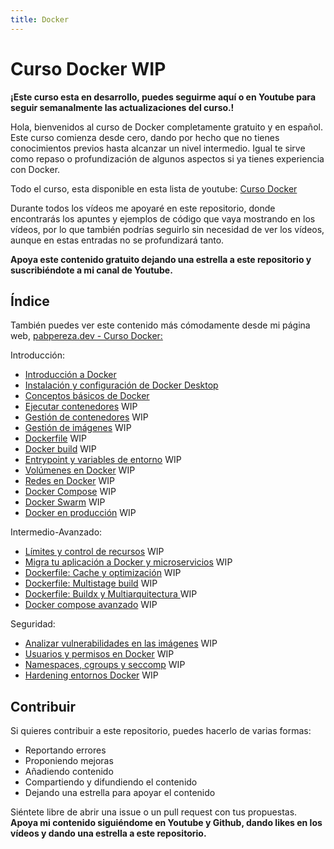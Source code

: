 ```yaml
---
title: Docker
---
```


# Curso Docker WIP

**¡Este curso esta en desarrollo, puedes seguirme aquí o en Youtube para seguir semanalmente las actualizaciones del curso.!**

Hola, bienvenidos al curso de Docker completamente gratuito y en español. Este curso comienza desde cero, dando por hecho que no tienes conocimientos previos hasta alcanzar un nivel intermedio. Igual te sirve como repaso o profundización de algunos aspectos si ya tienes experiencia con Docker.

Todo el curso, esta disponible en esta lista de youtube: [Curso Docker](https://www.youtube.com/playlist?list=PLQhxXeq1oc2n7YnjRhq7qVMzZWtDY7Zz0)

Durante todos los vídeos me apoyaré en este repositorio, donde encontrarás los apuntes y ejemplos de código que vaya mostrando en los vídeos, por lo que también podrías seguirlo sin necesidad de ver los vídeos, aunque en estas entradas no se profundizará tanto.

**Apoya este contenido gratuito dejando una estrella a este repositorio y suscribiéndote a mi canal de Youtube.**


## Índice
También puedes ver este contenido más cómodamente desde mi página web, [pabpereza.dev - Curso Docker:](https://pabpereza.dev/docs/cursos/)

Introducción:
* [Introducción a Docker](1.Introduccion.md)
* [Instalación y configuración de Docker Desktop](2.Instalacion.md) 
* [Conceptos básicos de Docker](3.Conceptos_basicos.md)
* [Ejecutar contenedores](4.Ejecutar_un_contenedor.md) WIP
* [Gestión de contenedores](5.Gestion_de_contenedores.md) WIP
* [Gestión de imágenes](#gestión-de-imágenes) WIP
* [Dockerfile](#dockerfile) WIP
* [Docker build](#docker-build) WIP
* [Entrypoint y variables de entorno](#entrypoint-y-variables-de-entorno) WIP
* [Volúmenes en Docker](#volúmenes-en-docker) WIP
* [Redes en Docker](#redes-en-docker) WIP
* [Docker Compose](#docker-compose) WIP
* [Docker Swarm](#docker-swarm) WIP
* [Docker en producción](#docker-en-producción) WIP

Intermedio-Avanzado:
* [Límites y control de recursos](#límites-y-control-de-recursos) WIP
* [Migra tu aplicación a Docker y microservicios](#migra-tu-aplicación) WIP
* [Dockerfile: Cache y optimización](#dockerfile-cache) WIP
* [Dockerfile: Multistage build](#dockerfile-multistage-build) WIP
* [Dockerfile: Buildx y Multiarquitectura ](#dockerfile-buildkit) WIP
* [Docker compose avanzado](#docker-compose-avanzado) WIP

Seguridad:
* [Analizar vulnerabilidades en las imágenes](#seguridad-imágenes) WIP
* [Usuarios y permisos en Docker](#usuarios-permisos) WIP
* [Namespaces, cgroups y seccomp](#namespaces-cgroups-seccomp) WIP
* [Hardening entornos Docker](#hardening-docker) WIP



## Contribuir
Si quieres contribuir a este repositorio, puedes hacerlo de varias formas:
* Reportando errores
* Proponiendo mejoras
* Añadiendo contenido 
* Compartiendo y difundiendo el contenido
* Dejando una estrella para apoyar el contenido
  
Siéntete libre de abrir una issue o un pull request con tus propuestas. **Apoya mi contenido siguiéndome en Youtube y Github, dando likes en los vídeos y dando una estrella a este repositorio.**
